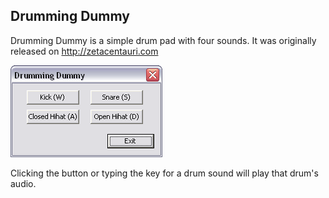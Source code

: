 Drumming Dummy
--------------

Drumming Dummy is a simple drum pad with four sounds. It was originally
released on http://zetacentauri.com

![Drumming Dummy Screenshot](https://github.com/Xangis/DrummingDummy/blob/master/images/drummingdummy1.gif)

Clicking the button or typing the key for a drum sound will play 
that drum's audio.

